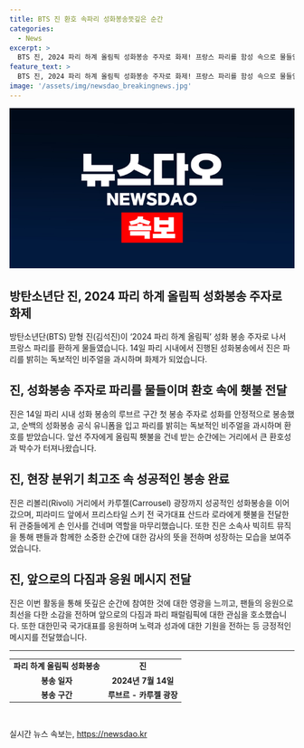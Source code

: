 ```yaml
---
title: BTS 진 환호 속파리 성화봉송뜻깊은 순간
categories:
  - News
excerpt: >
  BTS 진, 2024 파리 하계 올림픽 성화봉송 주자로 화제! 프랑스 파리를 함성 속으로 물들인 진은 성화를 안정적으로 봉송하며 그의 출현을 기다리던 팬들에게 큰 환호를 받았다. 소속사를 통해 팬덤명 AMRY 분들이 있었기에 멋진 역할을 수행할 수 있었다며 팬들에 대한 감사를 표현했고, 대한민국 국가대표 분들과 파리 패럴림픽에도 응원의 메시지를 전했다. 성화봉송 주자로써의 참여에 대한 긴장 속에서 최선을 다해 마친 그는 앞으로 더 열심히 노력하여 팬들에게 더 좋은 모습을 보여줄 것이라고 전했다. BTS 진의 활약이 더욱 기대된다!
feature_text: >
  BTS 진, 2024 파리 하계 올림픽 성화봉송 주자로 화제! 프랑스 파리를 함성 속으로 물들인 진은 성화를 안정적으로 봉송하며 그의 출현을 기다리던 팬들에게 큰 환호를 받았다. 소속사를 통해 팬덤명 AMRY 분들이 있었기에 멋진 역할을 수행할 수 있었다며 팬들에 대한 감사를 표현했고, 대한민국 국가대표 분들과 파리 패럴림픽에도 응원의 메시지를 전했다. 성화봉송 주자로써의 참여에 대한 긴장 속에서 최선을 다해 마친 그는 앞으로 더 열심히 노력하여 팬들에게 더 좋은 모습을 보여줄 것이라고 전했다. BTS 진의 활약이 더욱 기대된다!
image: '/assets/img/newsdao_breakingnews.jpg'
---
```


<p><img src="/assets/img/newsdao_breakingnews.jpg" alt="koreaapp 속보" /></p>

<h2 data-ke-size="size26">방탄소년단 진, 2024 파리 하계 올림픽 성화봉송 주자로 화제</h2>

<p data-ke-size="size16">방탄소년단(BTS) 맏형 진(김석진)이 ‘2024 파리 하계 올림픽’ 성화 봉송 주자로 나서 프랑스 파리를 환하게 물들였습니다. 14일 파리 시내에서 진행된 성화봉송에서 진은 파리를 밝히는 독보적인 비주얼을 과시하며 화제가 되었습니다.</p>

<h2 data-ke-size="size24">진, 성화봉송 주자로 파리를 물들이며 환호 속에 횃불 전달</h2>

<p data-ke-size="size16">진은 14일 파리 시내 성화 봉송의 루브르 구간 첫 봉송 주자로 성화를 안정적으로 봉송했고, 순백의 성화봉송 공식 유니폼을 입고 파리를 밝히는 독보적인 비주얼을 과시하며 환호를 받았습니다. 앞선 주자에게 올림픽 횃불을 건네 받는 순간에는 거리에서 큰 환호성과 박수가 터져나왔습니다.</p>

<h2 data-ke-size="size24">진, 현장 분위기 최고조 속 성공적인 봉송 완료</h2>

<p data-ke-size="size16">진은 리볼리(Rivoli) 거리에서 카루젤(Carrousel) 광장까지 성공적인 성화봉송을 이어갔으며, 피라미드 앞에서 프리스타일 스키 전 국가대표 산드라 로라에게 횃불을 전달한 뒤 관중들에게 손 인사를 건네며 역할을 마무리했습니다. 또한 진은 소속사 빅히트 뮤직을 통해 팬들과 함께한 소중한 순간에 대한 감사의 뜻을 전하며 성장하는 모습을 보여주었습니다.</p>

<h2 data-ke-size="size24">진, 앞으로의 다짐과 응원 메시지 전달</h2>

<p data-ke-size="size16">진은 이번 활동을 통해 뜻깊은 순간에 참여한 것에 대한 영광을 느끼고, 팬들의 응원으로 최선을 다한 소감을 전하며 앞으로의 다짐과 파리 패럴림픽에 대한 관심을 호소했습니다. 또한 대한민국 국가대표를 응원하며 노력과 성과에 대한 기원을 전하는 등 긍정적인 메시지를 전달했습니다.</p>

<hr>

<table>
  <tr>
    <td style="text-align: center; height: 17px;"><b>파리 하계 올림픽 성화봉송</b></td>
    <td style="text-align: center; height: 17px;"><b>진</b></td>
  </tr>
  <tr>
    <td style="text-align: center; height: 17px;"><b>봉송 일자</b></td>
    <td style="text-align: center; height: 17px;"><b>2024년 7월 14일</b></td>
  </tr>
  <tr>
    <td style="text-align: center; height: 17px;"><b>봉송 구간</b></td>
    <td style="text-align: center; height: 17px;"><b>루브르 - 카루젤 광장</b></td>
  </tr>
</table>

<p data-ke-size="size16">&nbsp;</p>
실시간 뉴스 속보는, <a href="https://newsdao.kr" rel="dofollow">https://newsdao.kr</a>


